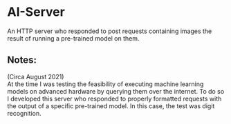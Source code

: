 # AI-Server
An HTTP server who responded to post requests containing images the result of running a pre-trained model on them.

## Notes:

(Circa August 2021)  
At the time I was testing the feasibility of executing machine learning models on advanced hardware by querying them over the internet. To do so I developed this server who responded to properly formatted requests with the output of a specific pre-trained model. In this case, the test was digit recognition.
